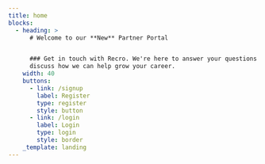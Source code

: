 ```yaml
---
title: home
blocks:
  - heading: >
      # Welcome to our **New** Partner Portal


      ### Get in touch with Recro. We're here to answer your questions and
      discuss how we can help grow your career.
    width: 40
    buttons:
      - link: /signup
        label: Register
        type: register
        style: button
      - link: /login
        label: Login
        type: login
        style: border
    _template: landing
---
```


